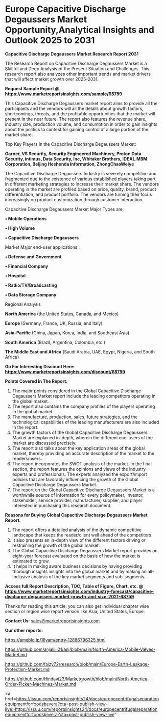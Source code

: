 # Europe Capacitive Discharge Degaussers Market Opportunity,Analytical Insights and Outlook 2025 to 2031

<strong>Capacitive Discharge Degaussers Market Research Report 2031</strong>

The Research Report on Capacitive Discharge Degaussers Market is a Skillful and Deep Analysis of the Present Situation and Challenges. This research report also analyzes other important trends and market drivers that will affect market growth over 2025-2031.

<strong>Request Sample Report @ <a href=https://www.marketreportsinsights.com/sample/68759>https://www.marketreportsinsights.com/sample/68759</a></strong>

This Capacitive Discharge Degaussers market report aims to provide all the participants and the vendors will all the details about growth factors, shortcomings, threats, and the profitable opportunities that the market will present in the near future. The report also features the revenue share, industry size, production volume, and consumption in order to gain insights about the politics to contest for gaining control of a large portion of the market share.

Top Key Players in the Capacitive Discharge Degaussers Market:

<strong>Garner, VS Security, Security Engineered Machinery, Proton Data Security, intimus, Data Security, Inc, Whitaker Brothers, IDEAL.MBM Corporation, Beijing Heshenda Information, ZhongChaoWeiye</strong>

The Capacitive Discharge Degaussers Industry is severely competitive and fragmented due to the existence of various established players taking part in different marketing strategies to increase their market share. The vendors operating in the market are profiled based on price, quality, brand, product differentiation, and product portfolio. The vendors are turning their focus increasingly on product customization through customer interaction.

Capacitive Discharge Degaussers Market Major Types are:

<strong>• Mobile Operations

• High Volume

• Capacitive Discharge Degaussers</strong>

Market Major end-user applications :

<strong>• Defense and Government

• Financial Company

• Hospital

• Radio/TV/Broadcasting

• Data Storage Company</strong>

Regional Analysis

</u><strong><b>North America</b></strong> (the United States, Canada, and Mexico)

<strong><b>Europe </b></strong>(Germany, France, UK, Russia, and Italy)

<strong><b>Asia-Pacific</b></strong> (China, Japan, Korea, India, and Southeast Asia)

<strong><b>South America</b></strong> (Brazil, Argentina, Colombia, etc.)

<strong><b>The Middle East and Africa</b></strong> (Saudi Arabia, UAE, Egypt, Nigeria, and South Africa)

<strong>Go For Interesting Discount Here: <a href=https://www.marketreportsinsights.com/discount/68759>https://www.marketreportsinsights.com/discount/68759</a></strong>

<strong>Points Covered in The Report:</strong>
<ol>
  <li>The major points considered in the Global Capacitive Discharge Degaussers Market report include the leading competitors operating in the global market.</li>
  <li>The report also contains the company profiles of the players operating in the global market.</li>
  <li>The manufacture, production, sales, future strategies, and the technological capabilities of the leading manufacturers are also included in the report.</li>
  <li>The growth factors of the Global Capacitive Discharge Degaussers Market are explained in-depth, wherein the different end-users of the market are discussed precisely.</li>
  <li>The report also talks about the key application areas of the global market, thereby providing an accurate description of the market to the readers/users.</li>
  <li>The report incorporates the SWOT analysis of the market. In the final section, the report features the opinions and views of the industry experts and professionals. The experts analyzed the export/import policies that are favorably influencing the growth of the Global Capacitive Discharge Degaussers Market.</li>
  <li>The report on the Global Capacitive Discharge Degaussers Market is a worthwhile source of information for every policymaker, investor, stakeholder, service provider, manufacturer, supplier, and player interested in purchasing this research document.</li>
</ol>
<strong>Reasons for Buying Global Capacitive Discharge Degaussers Market Report:</strong>

<ol>
  <li>The report offers a detailed analysis of the dynamic competitive landscape that keeps the reader/client well ahead of the competitors.</li>
  <li>It also presents an in-depth view of the different factors driving or restraining the growth of the global market.</li>
  <li>The Global Capacitive Discharge Degaussers Market report provides an eight-year forecast evaluated on the basis of how the market is estimated to grow.</li>
  <li>It helps in making aware business decisions by having providing thorough insights insights into the global market and by making an all-inclusive analysis of the key market segments and sub-segments.</li>
</ol>
<strong>Access full Report Description, TOC, Table of Figure, Chart, etc. @ <a href=https://www.marketreportsinsights.com/industry-forecast/capacitive-discharge-degaussers-market-growth-and-size-2021-68759>https://www.marketreportsinsights.com/industry-forecast/capacitive-discharge-degaussers-market-growth-and-size-2021-68759</a></strong>


Thanks for reading this article; you can also get individual chapter wise section or region wise report version like Asia, United States, Europe.

<strong>Contact Us:</strong>
sales@marketreportsinsights.com

<strong>Our other reports:</strong>

<a href=https://ameblo.jp/18yam/entry-12886796325.html>https://ameblo.jp/18yam/entry-12886796325.html</a>

<a href=https://github.com/anjaliiii21/anj/blob/main/North-America-Mobile-Valves-Market.md>https://github.com/anjaliiii21/anj/blob/main/North-America-Mobile-Valves-Market.md</a>

<a href=https://github.com/faizy72/research/blob/main/Europe-Earth-Leakage-Protection-Market.md>https://github.com/faizy72/research/blob/main/Europe-Earth-Leakage-Protection-Market.md</a>

<a href=https://github.com/Hindavi23/Marketgrowth/blob/main/North-America-Order-Picker-Machines-Market.md>https://github.com/Hindavi23/Marketgrowth/blob/main/North-America-Order-Picker-Machines-Market.md</a>

<a href=https://issuu.com/reportsinsights24/docs/europecentrifugalseparationequipmentforfoodsbevera?cta=post-publish-view-live>https://issuu.com/reportsinsights24/docs/europecentrifugalseparationequipmentforfoodsbevera?cta=post-publish-view-live</a>"

